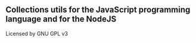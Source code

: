 

## Collections utils for the JavaScript programming language and for the NodeJS


Licensed by GNU GPL v3
